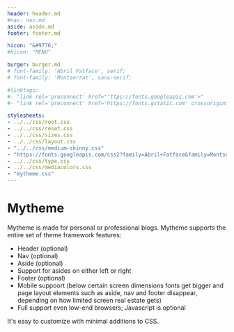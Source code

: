 ```yaml
---
header: header.md
#nav: nav.md
aside: aside.md
footer: footer.md

hicon: "&#9776;"
#hicon: "MENU"

burger: burger.md
# font-family: 'Abril Fatface', serif;
# font-family: 'Montserrat', sans-serif;

#linktags:
#- "link rel='preconnect' href="'ttps://fonts.googleapis.com'>"
#- "link rel='preconnect' href='https://fonts.gstatic.com' crossorigin>" 

stylesheets:
- ../../css/root.css
- ../../css/reset.css
- ../../css/sizes.css
- ../../css/layout.css
- "../../css/medium-skinny.css"
- "https://fonts.googleapis.com/css2?family=Abril+Fatface&family=Montserrat:ital@0;1&display=swap" 
- ../../css/type.css
- ../../css/mediacolors.css
- "mytheme.css"
---
```


# Mytheme 

Mytheme is made for personal or professional blogs. Mytheme supports the
entire set of theme framework features:

* Header (optional)
* Nav (optional)
* Aside (optional)
* Support for asides on either left or right
* Footer (optional)
* Mobile suppoort (below certain screen dimensions fonts get bigger
and page layout elements such as aside, nav and footer disappear, 
depending on how limited screen real estate gets)
* Full support even low-end browsers; Javascript is optional


It's easy to customize with minimal additions to CSS.

